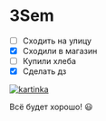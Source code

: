 # 3Sem

* [ ] Сходить на улицу
* [x] Сходили в магазин 
* [ ] Купили хлеба
* [x] Сделать дз

[![kartinka](https://br.jetss.com/wp-content/uploads/2021/02/1-Jennifer-Lopez-Instagram-8.jpg)](https://www.youtube.com/watch?v=-bWl_2uSwdI)

Всё будет хорошо! :smiley:
